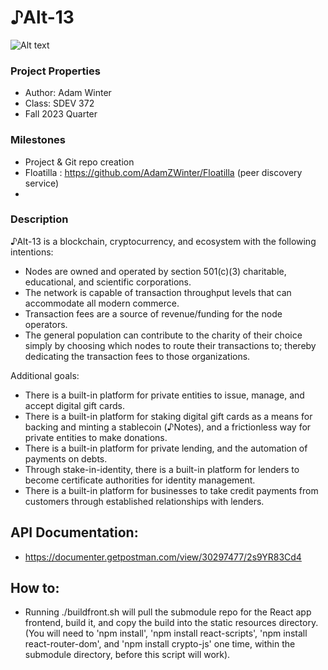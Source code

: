 # ♪Alt-13

![Alt text](https://github.com/GreenRiverCollege-SDEV372/372-spring-project-f23-AdamZWinter/blob/main/src/main/resources/static/images/logo.png)


### Project Properties
* Author: Adam Winter
* Class:  SDEV 372
* Fall 2023 Quarter

### Milestones
* Project & Git repo creation
* Floatilla :  https://github.com/AdamZWinter/Floatilla  (peer discovery service)
* 


### Description
♪Alt-13 is a blockchain, cryptocurrency, and ecosystem with the following intentions:
* Nodes are owned and operated by section 501(c)(3) charitable, educational, 
   and scientific corporations.
* The network is capable of transaction throughput levels that can 
   accommodate all modern commerce.
* Transaction fees are a source of revenue/funding for the node operators.
* The general population can contribute to the charity of their choice 
   simply by choosing which nodes to route their transactions to; thereby
   dedicating the transaction fees to those organizations.

Additional goals:
* There is a built-in platform for private entities to issue, manage, and
 accept digital gift cards.
* There is a built-in platform for staking digital gift cards as a means for backing and minting
  a stablecoin (♪Notes), and a frictionless way for private entities to make donations.
* There is a built-in platform for private lending, and the automation of payments on debts.
* Through stake-in-identity, there is a built-in platform for lenders to become 
  certificate authorities for identity management.
* There is a built-in platform for businesses to take credit payments from customers through
  established relationships with lenders.

## API Documentation:
*  https://documenter.getpostman.com/view/30297477/2s9YR83Cd4

## How to:
* Running ./buildfront.sh will pull the submodule repo for the React app frontend, build it, 
  and copy the build into the static resources directory.
  (You will need to 'npm install', 'npm install react-scripts', 'npm install react-router-dom', and 'npm install crypto-js'
  one time, within the submodule directory, before this script will work).

